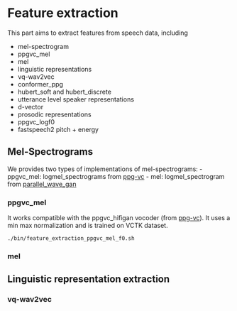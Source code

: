 # Feature extraction

This part aims to extract features from speech data, including
 - mel-spectrogram 
  - ppgvc_mel
  - mel
 - linguistic representations
  - vq-wav2vec
  - conformer_ppg
  - hubert_soft and hubert_discrete	
 - utterance level speaker representations
  - d-vector
 - prosodic representations
  - ppgvc_logf0
  - fastspeech2 pitch + energy



## Mel-Spectrograms

We provides two types of implementations of mel-spectrograms:
	- ppgvc_mel: logmel_spectrograms from [ppg-vc](https://github.com/liusongxiang/ppg-vc)
	- mel: logmel_spectrogram from [parallel_wave_gan](https://github.com/kan-bayashi/ParallelWaveGAN)


### ppgvc_mel
It works compatible with the ppgvc_hifigan vocoder (from [ppg-vc](https://github.com/liusongxiang/ppg-vc)). It uses a min max normalization and is trained on VCTK dataset.
```
./bin/feature_extraction_ppgvc_mel_f0.sh
```

### mel

## Linguistic representation extraction

### vq-wav2vec
```

```
